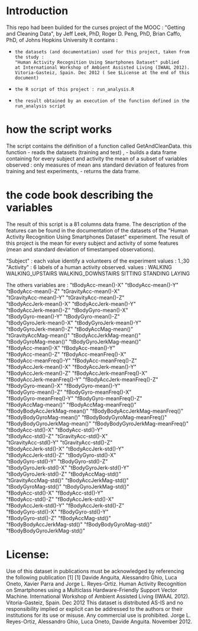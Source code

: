 Introduction
======================
This repo had been builded for the curses project of the MOOC : 
"Getting and Cleaning Data", by Jeff Leek, PhD, Roger D. Peng, PhD, Brian Caffo, PhD, of Johns Hopkins University
It contains :
  - 	the datasets (and documentation) used for this project, taken from the study : 
		"Human Activity Recognition Using Smartphones Dataset" publied
		at International Workshop of Ambient Assisted Living (IWAAL 2012). Vitoria-Gasteiz, Spain. Dec 2012 ( See $License at the end of this document)
  - 	the R script of this project : run_analysis.R
  - 	the result obtained by an execution of the function defined in the run_analysis script
  
how the script works 
======================
The script contains the définition of a function called GetAndCleanData. 
this function 
	- 	reads the datasets (training and test) , 
	- 	builds a data frame containing for every subject and activity the mean of a subset of variables observed : 
		only measures of mean ans standard deviation of features from training and test experiments,
	- 	returns the data frame.

the code book describing the variables
=======================================
The result of this script is a 81 columns data frame. The description of the features can be found in the 
documentation of the datasets of the "Human Activity Recognition Using Smartphones Dataset" experiment. 
The result of this project is the mean for every subject and activity of some features (mean and standard deviation of timestamped observations).

"Subject" : each value identify a volunteers of the experiment
	values : 1.;30
"Activity"  : 6 labels of a human activity observed.
	values : 
		WALKING
		WALKING_UPSTAIRS
		WALKING_DOWNSTAIRS
		SITTING
		STANDING
		LAYING
	
The others variables are :
"tBodyAcc-mean()-X"               "tBodyAcc-mean()-Y"              
"tBodyAcc-mean()-Z"               "tGravityAcc-mean()-X"           
"tGravityAcc-mean()-Y"            "tGravityAcc-mean()-Z"           
"tBodyAccJerk-mean()-X"           "tBodyAccJerk-mean()-Y"          
"tBodyAccJerk-mean()-Z"           "tBodyGyro-mean()-X"             
"tBodyGyro-mean()-Y"              "tBodyGyro-mean()-Z"             
"tBodyGyroJerk-mean()-X"          "tBodyGyroJerk-mean()-Y"         
"tBodyGyroJerk-mean()-Z"          "tBodyAccMag-mean()"             
"tGravityAccMag-mean()"           "tBodyAccJerkMag-mean()"         
"tBodyGyroMag-mean()"             "tBodyGyroJerkMag-mean()"        
"fBodyAcc-mean()-X"               "fBodyAcc-mean()-Y"              
"fBodyAcc-mean()-Z"               "fBodyAcc-meanFreq()-X"          
"fBodyAcc-meanFreq()-Y"           "fBodyAcc-meanFreq()-Z"          
"fBodyAccJerk-mean()-X"           "fBodyAccJerk-mean()-Y"          
"fBodyAccJerk-mean()-Z"           "fBodyAccJerk-meanFreq()-X"      
"fBodyAccJerk-meanFreq()-Y"       "fBodyAccJerk-meanFreq()-Z"      
"fBodyGyro-mean()-X"              "fBodyGyro-mean()-Y"             
"fBodyGyro-mean()-Z"              "fBodyGyro-meanFreq()-X"         
"fBodyGyro-meanFreq()-Y"          "fBodyGyro-meanFreq()-Z"         
"fBodyAccMag-mean()"              "fBodyAccMag-meanFreq()"         
"fBodyBodyAccJerkMag-mean()"      "fBodyBodyAccJerkMag-meanFreq()" 
"fBodyBodyGyroMag-mean()"         "fBodyBodyGyroMag-meanFreq()"    
"fBodyBodyGyroJerkMag-mean()"     "fBodyBodyGyroJerkMag-meanFreq()"
"tBodyAcc-std()-X"                "tBodyAcc-std()-Y"               
"tBodyAcc-std()-Z"                "tGravityAcc-std()-X"            
"tGravityAcc-std()-Y"             "tGravityAcc-std()-Z"            
"tBodyAccJerk-std()-X"            "tBodyAccJerk-std()-Y"           
"tBodyAccJerk-std()-Z"            "tBodyGyro-std()-X"              
"tBodyGyro-std()-Y"               "tBodyGyro-std()-Z"              
"tBodyGyroJerk-std()-X"           "tBodyGyroJerk-std()-Y"          
"tBodyGyroJerk-std()-Z"           "tBodyAccMag-std()"              
"tGravityAccMag-std()"            "tBodyAccJerkMag-std()"          
"tBodyGyroMag-std()"              "tBodyGyroJerkMag-std()"         
"fBodyAcc-std()-X"                "fBodyAcc-std()-Y"               
"fBodyAcc-std()-Z"                "fBodyAccJerk-std()-X"           
"fBodyAccJerk-std()-Y"            "fBodyAccJerk-std()-Z"           
"fBodyGyro-std()-X"               "fBodyGyro-std()-Y"              
"fBodyGyro-std()-Z"               "fBodyAccMag-std()"              
"fBodyBodyAccJerkMag-std()"       "fBodyBodyGyroMag-std()"         
"fBodyBodyGyroJerkMag-std()"     

License:
========
Use of this dataset in publications must be acknowledged by referencing the following publication [1] 
[1] Davide Anguita, Alessandro Ghio, Luca Oneto, Xavier Parra and Jorge L. Reyes-Ortiz. Human Activity Recognition on Smartphones using a Multiclass Hardware-Friendly Support Vector Machine. International Workshop of Ambient Assisted Living (IWAAL 2012). Vitoria-Gasteiz, Spain. Dec 2012
This dataset is distributed AS-IS and no responsibility implied or explicit can be addressed to the authors or their institutions for its use or misuse. Any commercial use is prohibited.
Jorge L. Reyes-Ortiz, Alessandro Ghio, Luca Oneto, Davide Anguita. November 2012.
